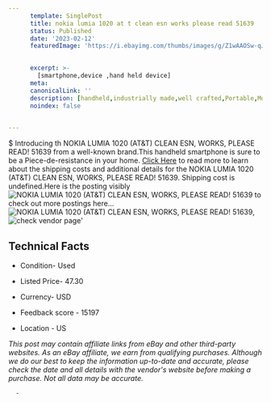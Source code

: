 ```yaml
---
      template: SinglePost
      title: nokia lumia 1020 at t clean esn works please read 51639
      status: Published
      date: '2023-02-12'
      featuredImage: 'https://i.ebayimg.com/thumbs/images/g/Z1wAAOSw-qJjDRm2/s-l225.jpg'
       

      excerpt: >-
        [smartphone,device ,hand held device]
      meta:
      canonicalLink: ''
      description: [handheld,industrially made,well crafted,Portable,Mobile,Compact,Convenient,Lightweight,Maneuverable,Man-portable,Miniature,Carriable,Hand-held,Light,Holdable,Transportable,Mobile device,Pocket-sized,On-the-go,Wireless,Cordless,Compact size,Convenient size, smartphone,device ,hand held device]
      noindex: false
      

---
```

$
      Introducing th NOKIA LUMIA 1020 (AT&T) CLEAN ESN, WORKS, PLEASE READ! 51639 from a well-known brand.This handheld smartphone is sure to be a Piece-de-resistance in your home. [Click Here](https://www.ebay.com/itm/175399174506?hash=item28d69b016a%3Ag%3AZ1wAAOSw-qJjDRm2&mkevt=1&mkcid=1&mkrid=711-53200-19255-0&campid=%253CePNCampaignId%253E&customid=%253CreferenceId%253E&toolid=10049) to read more to learn about the shipping costs and additional details for the NOKIA LUMIA 1020 (AT&T) CLEAN ESN, WORKS, PLEASE READ! 51639. Shipping cost is undefined.Here is the posting visibly ![NOKIA LUMIA 1020 (AT&T) CLEAN ESN, WORKS, PLEASE READ! 51639](https://i.ebayimg.com/thumbs/images/g/Z1wAAOSw-qJjDRm2/s-l225.jpg) to check out more postings here... ![NOKIA LUMIA 1020 (AT&T) CLEAN ESN, WORKS, PLEASE READ! 51639](https://i.ebayimg.com/images/g/Z1wAAOSw-qJjDRm2/s-l1600.jpg), ![check vendor page](https://origin-galleryplus.ebayimg.com/ws/web/175399174506_2_0_1/225x225.jpg,https://origin-galleryplus.ebayimg.com/ws/web/175399174506_3_0_1/225x225.jpg)'

      

 ## Technical Facts 



     
      

 - Condition- Used 


      

 - Listed Price- 47.30 


      

 - Currency- USD 


      

 - Feedback score - 15197 


      

 - Location - US 


      
      

 *_This post may contain affiliate links from eBay and other third-party websites. As an eBay affiliate, we earn from qualifying purchases. Although we do our best to keep the information up-to-date and accurate, please check the date and all details with the vendor's website before making a purchase. Not all data may be accurate._*




      -
